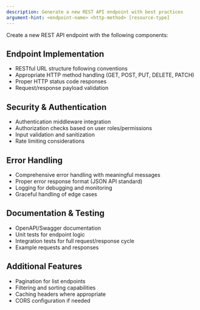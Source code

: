 ```yaml
---
description: Generate a new REST API endpoint with best practices
argument-hint: <endpoint-name> <http-method> [resource-type]
---
```


Create a new REST API endpoint with the following components:

## Endpoint Implementation
- RESTful URL structure following conventions
- Appropriate HTTP method handling (GET, POST, PUT, DELETE, PATCH)
- Proper HTTP status code responses
- Request/response payload validation

## Security & Authentication
- Authentication middleware integration
- Authorization checks based on user roles/permissions
- Input validation and sanitization
- Rate limiting considerations

## Error Handling
- Comprehensive error handling with meaningful messages
- Proper error response format (JSON API standard)
- Logging for debugging and monitoring
- Graceful handling of edge cases

## Documentation & Testing
- OpenAPI/Swagger documentation
- Unit tests for endpoint logic
- Integration tests for full request/response cycle
- Example requests and responses

## Additional Features
- Pagination for list endpoints
- Filtering and sorting capabilities
- Caching headers where appropriate
- CORS configuration if needed